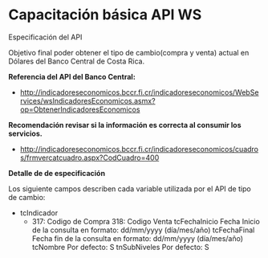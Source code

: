 # Capacitación básica API WS

Especificación del API

Objetivo final poder obtener el tipo de cambio(compra y venta) actual en Dólares del Banco Central de Costa Rica.

**Referencia del API del Banco Central:**

* []() http://indicadoreseconomicos.bccr.fi.cr/indicadoreseconomicos/WebServices/wsIndicadoresEconomicos.asmx?op=ObtenerIndicadoresEconomicos

**Recomendación revisar si la información es correcta al consumir los servicios.**

* []()http://indicadoreseconomicos.bccr.fi.cr/indicadoreseconomicos/cuadros/frmvercatcuadro.aspx?CodCuadro=400

**Detalle de de especificación**

Los siguiente campos describen cada variable utilizada por el API de tipo de cambio:

* tcIndicador
    *   317: Codigo de Compra
    318: Codigo Venta
tcFechaInicio
    Fecha Inicio de la consulta en formato: dd/mm/yyyy (día/mes/año)
tcFechaFinal
    Fecha fin de la consulta en formato: dd/mm/yyyy (día/mes/año)
tcNombre
    Por defecto: S
tnSubNiveles 
    Por defecto: S

